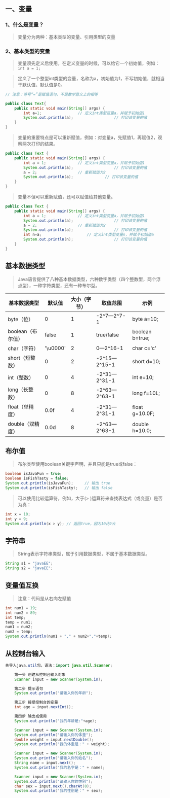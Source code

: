 ## 一、变量

### 1、什么是变量？

> 变量分为两种：基本类型的变量、引用类型的变量

### 2、基本类型的变量

> 变量须先定义后使用，在定义变量的时候，可以给它一个初始值，例如：`int a = 1;`

> 定义了一个整型int类型的变量，名称为a，初始值为1，不写初始值，就相当于默认值，默认值是0。

```java
// 注意：等号“=”是赋值语句，不是数学意义上的相等

public class Text{
    public static void main(String[] args) {
        int a=1; 				// 定义int类型变量a，并赋予初始值1
        System.out.println(a); 	                // 打印该变量的值
    }
}
```

> 变量的重要特点是可以重新赋值，例如：对变量a，先赋值1，再赋值2，观察两次打印的结果。

```java
public class Text {
    public static void main(String[] args) {
        int a = 1; 				// 定义int类型变量a，并赋予初始值1
        System.out.println(a); 	                // 打印该变量的值
        a = 2; 					// 重新赋值为2
        System.out.println(a);           	// 打印该变量的值
    }
}
```

> 变量不但可以重新赋值，还可以赋值给其他变量。

```java
public class Text {
    public static void main(String[] args) {
        int a = 1; 				// 定义int类型变量a，并赋予初始值1
        System.out.println(a); 	                // 打印该变量的值
        a = 2; 					// 重新赋值为2
        System.out.println(a); 	                // 打印该变量的值
        int n=a;			        // 定义int类型变量n，并赋予初始值a
        System.out.println(n);                  // 打印该变量的值
    } 
}
```

## 基本数据类型
> 
> Java语言提供了八种基本数据类型，六种数字类型（四个整数型，两个浮点型），一种字符类型，还有一种布尔型。
> 
| **基本数据类型**   | **默认值**  | **大小（字节）** | **取值范围**      | **示例**          |
| ------------ | -------- | ---------- | ------------- | --------------- |
| byte（位）      | 0        | 1          | -2^7—2^7-1   | byte a=10;      |
| boolean（布尔值） | false    | 1          | true/false    | boolean b=true; |
| char（字符）     | '\u0000' | 2          | 0—2^16-1      | char c='c'      |
| short（短整数）   | 0        | 2          | -2^15—2^15-1 | short d=10;     |
| int（整数）      | 0        | 4          | -2^31—2^31-1 | int e=10;       |
| long（长整数）    | 0        | 8          | -2^63—2^63-1 | long f=10L;     |
| float（单精度）   | 0.0f     | 4          | -2^31—2^31-1 | float g=10.0F;  |
| double（双精度）  | 0.0d     | 8          | -2^63—2^63-1 | double h=10.0;  |

## 布尔值

> 布尔类型使用boolean关键字声明，并且只能是true或false：

```java
boolean isJavaFun = true;
boolean isFishTasty = false;
System.out.println(isJavaFun);     // 输出 true
System.out.println(isFishTasty);   // 输出 false
```

> 可以使用比较运算符，例如，大于(> )运算符来查找表达式（或变量）是否为真：

```java
int x = 10;
int y = 9;
System.out.println(x > y); // 返回true，因为10比9大
```

## 字符串

> String表示字符串类型，属于引用数据类型，不属于基本数据类型。

```java
String s1 = "javaEE";
String s2 = "javaEE";
```

## 变量值互换

> 注意：代码是从右向左赋值

```java
int num1 = 19;
int num2 = 89;
int temp;
temp = num1;
num1 = num2;
num2 = temp;
System.out.println(num1 + "," + num2+","+temp);
```

## 从控制台输入

```java
先导入java.util包，语法：import java.util.Scanner;

	第一步 创建从控制台输入对象
	Scanner input = new Scanner(System.in);

	第二步 提示语句
	System.out.println("请输入你的年龄");

	第三步 接受控制台的变量
	int age = input.nextInt();

	第四步 输出或使用
	System.out.println("我的年龄是:"+age);

	Scanner input = new Scanner(System.in);
	System.out.println("请输入你的体重");
	double weight = input.nextDouble();
	System.out.println("我的体重是：" + weight);

	Scanner input = new Scanner(System.in);
	System.out.println("请输入你的姓名");
	String name = input.next();
	System.out.println("我的名字是：" + name);

	Scanner input = new Scanner(System.in);
	System.out.println("请输入你的性别");
	char sex = input.next().charAt(0); 
	System.out.println("我的性别是：" + sex);
```
